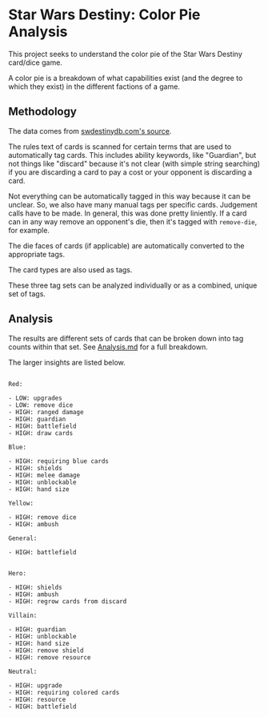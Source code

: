 # Star Wars Destiny: Color Pie Analysis

This project seeks to understand the color pie of the Star Wars Destiny card/dice game.

A color pie is a breakdown of what capabilities exist (and the degree to which they exist) in the different factions of a game.


## Methodology

The data comes from [swdestinydb.com's source](https://github.com/fafranco82/swdestinydb-json-data/blob/master/set/AW.json).

The rules text of cards is scanned for certain terms that are used to automatically tag cards. This includes ability keywords, like "Guardian", but not things like "discard" because it's not clear (with simple string searching) if you are discarding a card to pay a cost or your opponent is discarding a card.

Not everything can be automatically tagged in this way because it can be unclear. So, we also have many manual tags per specific cards. Judgement calls have to be made. In general, this was done pretty liniently. If a card can in any way remove an opponent's die, then it's tagged with `remove-die`, for example.

The die faces of cards (if applicable) are automatically converted to the appropriate tags.

The card types are also used as tags.

These three tag sets can be analyzed individually or as a combined, unique set of tags.

## Analysis

The results are different sets of cards that can be broken down into tag counts within that set. See [Analysis.md](analysis.md) for a full breakdown.

The larger insights are listed below.

```

Red:

- LOW: upgrades
- LOW: remove dice
- HIGH: ranged damage
- HIGH: guardian
- HIGH: battlefield
- HIGH: draw cards

Blue:

- HIGH: requiring blue cards
- HIGH: shields
- HIGH: melee damage
- HIGH: unblockable
- HIGH: hand size

Yellow:

- HIGH: remove dice
- HIGH: ambush

General:

- HIGH: battlefield


Hero:

- HIGH: shields
- HIGH: ambush
- HIGH: regrow cards from discard

Villain:

- HIGH: guardian
- HIGH: unblockable
- HIGH: hand size
- HIGH: remove shield
- HIGH: remove resource

Neutral:

- HIGH: upgrade
- HIGH: requiring colored cards
- HIGH: resource
- HIGH: battlefield
```



